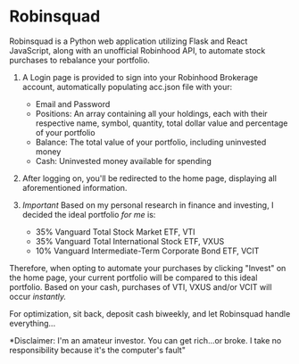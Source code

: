# Robinsquad

Robinsquad is a Python web application utilizing Flask and React JavaScript, along with an unofficial Robinhood API, to automate stock purchases to rebalance your portfolio.

1. A Login page is provided to sign into your Robinhood Brokerage account, automatically populating acc.json file with your:

    - Email and Password
    - Positions: An array containing all your holdings, each with their respective name, symbol, quantity, total dollar value and percentage of your portfolio
    - Balance: The total value of your portfolio, including uninvested money
    - Cash: Uninvested money available for spending

2. After logging on, you'll be redirected to the home page, displaying all aforementioned information.

3. *Important* Based on my personal research in finance and investing, I decided the ideal portfolio *for me* is:

    - 35% Vanguard Total Stock Market ETF, VTI
    - 35% Vanguard Total International Stock ETF, VXUS
    - 10% Vanguard Intermediate-Term Corporate Bond ETF, VCIT

Therefore, when opting to automate your purchases by clicking "Invest" on the home page, your current portfolio will be compared to this ideal portfolio. Based on your cash, purchases of VTI, VXUS and/or VCIT will occur *instantly.*

For optimization, sit back, deposit cash biweekly, and let Robinsquad handle everything...

*Disclaimer: I'm an amateur investor. You can get rich...or broke. I take no responsibility because it's the computer's fault" 